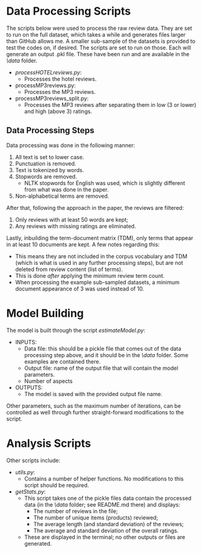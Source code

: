 # Data Processing Scripts
The scripts below were used to process the raw review data.
They are set to run on the full dataset, which takes a while and generates files larger than GitHub allows me.
A smaller sub-sample of the datasets is provided to test the codes on, if desired. The scripts are set to run on those.
Each will generate an output .pkl file. These have been run and are available in the *\data* folder.
- *processHOTELreviews.py*:
  - Processes the hotel reviews.
- processMP3reviews.py:
  - Processes the MP3 reviews.
- processMP3reviews_split.py:
  - Processes the MP3 reviews after separating them in low (3 or lower) and high (above 3) ratings.
  
## Data Processing Steps
Data processing was done in the following manner:
1. All text is set to lower case.
2. Punctuation is removed.
3. Text is tokenized by words.
4. Stopwords are removed.
    - NLTK stopwords for English was used, which is slightly different from what was done in the paper.
5. Non-alphabetical terms are removed.

After that, following the approach in the paper, the reviews are filtered:
1. Only reviews with at least 50 words are kept;
2. Any reviews with missing ratings are eliminated.

Lastly, inbuilding the term-document matrix (TDM), only terms that appear in at least 10 documents are kept. A few notes regarding this:
- This means they are not included in the corpus vocabulary and TDM (which is what is used in any further processing steps), but are not deleted from review content (list of terms).
- This is done *after* applying the minimum review term count.
- When processing the example sub-sampled datasets, a minimum document appearance of 3 was used instead of 10.

# Model Building
The model is built through the script *estimateModel.py*:
- INPUTS:
  - Data file: this should be a pickle file that comes out of the data processing step above, and it should be in the *\data* folder. Some examples are contained there.
  - Output file: name of the output file that will contain the model parameters.
  - Number of aspects
- OUTPUTS:
  - The model is saved with the provided output file name.

Other parameters, such as the maximum number of iterations, can be controlled as well through further straight-forward modifications to the script.

# Analysis Scripts
Other scripts include:

- *utils.py*:
  - Contains a number of helper functions. No modifications to this script should be required.
- *getStats.py*:
  - This script takes one of the pickle files data contain the processed data (in the *\data* folder; see README.md there) and displays:
    - The number of reviews in the file;
    - The number of unique items (products) reviewed;
    - The average length (and standard deviation) of the reviews;
    - The average and standard deviation of the overall ratings.
   - These are displayed in the terminal; no other outputs or files are generated.
